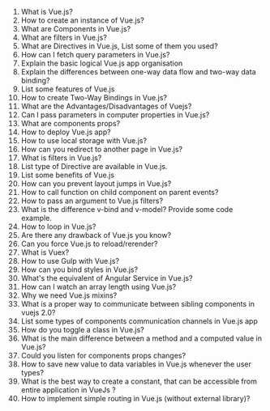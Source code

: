 1. What is Vue.js?
2. How to create an instance of Vue.js?
3. What are Components in Vue.js?
4. What are filters in Vue.js?
5. What are Directives in Vue.js, List some of them you used?
6. How can I fetch query parameters in Vue.js?
7. Explain the basic logical Vue.js app organisation
8. Explain the differences between one-way data flow and two-way data binding?
9. List some features of Vue.js
10. How to create Two-Way Bindings in Vue.js?
11. What are the Advantages/Disadvantages of Vuejs?
12. Can I pass parameters in computer properties in Vue.js?
13. What are components props?
14. How to deploy Vue.js app?
15. How to use local storage with Vue.js?
16. How can you redirect to another page in Vue.js?
17. What is filters in Vue.js?
18. List type of Directive are available in Vue.js.
19. List some benefits of Vue.js
20. How can you prevent layout jumps in Vue.js?
21. How to call function on child component on parent events?
22. How to pass an argument to Vue.js filters?
23. What is the difference v-bind and v-model? Provide some code example.
24. How to loop in Vue.js?
25. Are there any drawback of Vue.js you know?
26. Can you force Vue.js to reload/rerender?
27. What is Vuex?
28. How to use Gulp with Vue.js?
29. How can you bind styles in Vue.js?
30. What's the equivalent of Angular Service in Vue.js?
31. How can I watch an array length using Vue.js?
32. Why we need Vue.js mixins?
33. What is a proper way to communicate between sibling components in vuejs 2.0?
34. List some types of components communication channels in Vue.js app
35. How do you toggle a class in Vue.js?
36. What is the main difference between a method and a computed value in Vue.js?
37. Could you listen for components props changes?
38. How to save new value to data variables in Vue.js whenever the user types?
39. What is the best way to create a constant, that can be accessible from entire application in VueJs ?
40. How to implement simple routing in Vue.js (without external library)?
